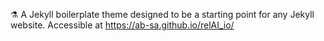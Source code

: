 
⚗ A Jekyll boilerplate theme designed to be a starting point for any Jekyll website.
Accessible at https://ab-sa.github.io/relAI_io/
